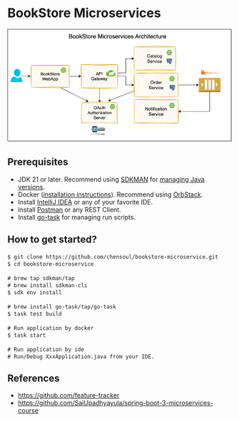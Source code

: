 # BookStore Microservices

![](docs/bookstore-spring-microservices.png)


## Prerequisites
* JDK 21 or later. Recommend using [SDKMAN](https://sdkman.io/) for [managing Java versions](https://youtu.be/ZywEiw3EO8A).
* Docker ([installation instructions](https://docs.docker.com/engine/install/)). Recommend using [OrbStack](https://orbstack.dev/).
* Install [IntelliJ IDEA](https://www.jetbrains.com/idea) or any of your favorite IDE.
* Install [Postman](https://www.postman.com/) or any REST Client.
* Install [go-task](https://task-zh.readthedocs.io/zh-cn/latest) for managing run scripts.

## How to get started?

```shell
$ git clone https://github.com/chensoul/bookstore-microservice.git
$ cd bookstore-microservice

# brew tap sdkman/tap
# brew install sdkman-cli
$ sdk env install

# brew install go-task/tap/go-task
$ task test build

# Run application by docker
$ task start

# Run application by ide
# Run/Debug XxxApplication.java from your IDE.
```

## References

- https://github.com/feature-tracker
- https://github.com/SaiUpadhyayula/spring-boot-3-microservices-course
